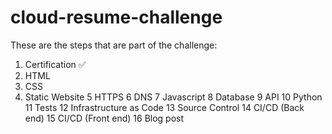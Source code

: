 # cloud-resume-challenge

These are the steps that are part of the challenge:

1. Certification ✅
2. HTML
3. CSS
4. Static Website
5 HTTPS
6 DNS
7 Javascript
8 Database
9 API
10 Python
11 Tests
12 Infrastructure as Code
13 Source Control
14 CI/CD (Back end)
15 CI/CD (Front end)
16 Blog post

